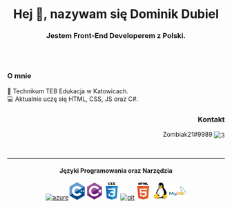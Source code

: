 <h1 align="center">Hej 👋, nazywam się Dominik Dubiel</h1>
<h3 align="center">Jestem Front-End Developerem z Polski.</h3>

<br><br>

<h3 align="left">O mnie</h3>
<p align="left"> 
📖 Technikum TEB Edukacja w Katowicach. </br>
💻 Aktualnie uczę się HTML, CSS, JS oraz C#.
</p>
<h3 align="right">Kontakt</h3>
<p align="right">
Zombiak21#9989 <img align="center" src="https://raw.githubusercontent.com/rahuldkjain/github-profile-readme-generator/master/src/images/icons/Social/discord.svg" alt="3" height="30" width="40" />
</p>
<br><hr>

<h4 align="center">Języki Programowania oraz Narzędzia </h3>
<p align="center">
  <a href="https://azure.microsoft.com/en-in/" target="_blank" rel="noreferrer"><img src="https://www.vectorlogo.zone/logos/microsoft_azure/microsoft_azure-icon.svg" alt="azure" width="40" height="40" /></a><a href="https://www.w3schools.com/cpp/" target="_blank" rel="noreferrer"><img src="https://raw.githubusercontent.com/devicons/devicon/master/icons/cplusplus/cplusplus-original.svg" alt="cplusplus" width="40" height="40" /></a><a href="https://www.w3schools.com/cs/" target="_blank" rel="noreferrer"><img src="https://raw.githubusercontent.com/devicons/devicon/master/icons/csharp/csharp-original.svg" alt="csharp" width="40" height="40" /></a><a href="https://www.w3schools.com/css/" target="_blank" rel="noreferrer"><img src="https://raw.githubusercontent.com/devicons/devicon/master/icons/css3/css3-original-wordmark.svg" alt="css3" width="40" height="40" /></a><a href="https://git-scm.com/" target="_blank" rel="noreferrer"><img src="https://www.vectorlogo.zone/logos/git-scm/git-scm-icon.svg" alt="git" width="40" height="40" /></a><a href="https://www.w3.org/html/" target="_blank" rel="noreferrer"><img src="https://raw.githubusercontent.com/devicons/devicon/master/icons/html5/html5-original-wordmark.svg" alt="html5" width="40" height="40" /></a><a href="https://www.linux.org/" target="_blank" rel="noreferrer"><img src="https://raw.githubusercontent.com/devicons/devicon/master/icons/linux/linux-original.svg" alt="linux" width="40" height="40" /></a><a href="https://www.mysql.com/" target="_blank" rel="noreferrer"><img src="https://raw.githubusercontent.com/devicons/devicon/master/icons/mysql/mysql-original-wordmark.svg" alt="mysql" width="40" height="40" /></a>
</p>
